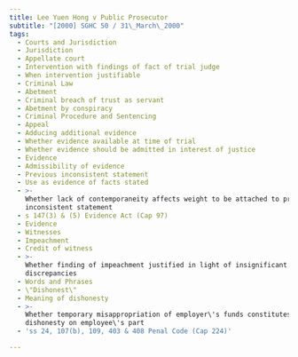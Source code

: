 ```yaml
---
title: Lee Yuen Hong v Public Prosecutor
subtitle: "[2000] SGHC 50 / 31\_March\_2000"
tags:
  - Courts and Jurisdiction
  - Jurisdiction
  - Appellate court
  - Intervention with findings of fact of trial judge
  - When intervention justifiable
  - Criminal Law
  - Abetment
  - Criminal breach of trust as servant
  - Abetment by conspiracy
  - Criminal Procedure and Sentencing
  - Appeal
  - Adducing additional evidence
  - Whether evidence available at time of trial
  - Whether evidence should be admitted in interest of justice
  - Evidence
  - Admissibility of evidence
  - Previous inconsistent statement
  - Use as evidence of facts stated
  - >-
    Whether lack of contemporaneity affects weight to be attached to previous
    inconsistent statement
  - s 147(3) & (5) Evidence Act (Cap 97)
  - Evidence
  - Witnesses
  - Impeachment
  - Credit of witness
  - >-
    Whether finding of impeachment justified in light of insignificant nature of
    discrepancies
  - Words and Phrases
  - \"Dishonest\"
  - Meaning of dishonesty
  - >-
    Whether temporary misappropriation of employer\'s funds constitutes
    dishonesty on employee\'s part
  - 'ss 24, 107(b), 109, 403 & 408 Penal Code (Cap 224)'

---
```


